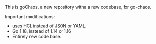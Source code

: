 This is goChaos, a new repository witha a new codebase, for go-chaos.

Important modifications: 
* uses HCL instead of JSON or YAML. 
* Go 1.18, instead of 1.14 or 1.16
* Entirely new code base. 




